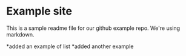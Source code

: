 # Example site

This is a sample readme file for our github example repo. We're using markdown.

*added an example of list
*added another example
